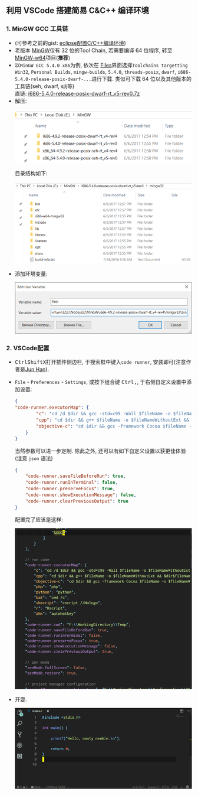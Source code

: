 ## 利用 VSCode 搭建简易 C&C++ 编译环境

### 1. MinGW GCC 工具链

- (可参考之前的gist: [eclipse配置C/C++编译环境](https://gist.github.com/michaelHL/8b5e18b0d3d3319d49b7998bb7de052a))
- 老版本 [MinGW](http://www.mingw.org/)仅有 32 位的Tool Chain,
  若需要编译 64 位程序, 转至 [MinGW-w64](https://sourceforge.net/projects/mingw-w64/)项目(**推荐**)
- 以`MinGW GCC 5.4.0 x86`为例, 依次在 [Files](https://sourceforge.net/projects/mingw-w64/files)界面选择`Toolchains targetting Win32`,
  `Personal Builds`, `mingw-builds`, `5.4.0`, `threads-posix`,
  `dwarf`, `i686-5.4.0-release-posix-dwarf-...`进行下载.
  类似可下载 64 位以及其他版本的工具链(seh, dwarf, sjlj等)  
  直链: [i686-5.4.0-release-posix-dwarf-rt_v5-rev0.7z](https://sourceforge.net/projects/mingw-w64/files/Toolchains%20targetting%20Win32/Personal%20Builds/mingw-builds/5.4.0/threads-posix/dwarf/i686-5.4.0-release-posix-dwarf-rt_v5-rev0.7z/download)
- 解压:
  <p align="center">
      <img src="img/vscode-c-c++-environment-01.png">
  </p>
  目录结构如下:
  <p align="center">
      <img src="img/vscode-c-c++-environment-02.png">
  </p>
- 添加环境变量:
  <p align="center">
      <img src="img/vscode-c-c++-environment-03.png">
  </p>

### 2. VSCode配置

- <kbd>Ctrl</kbd><kbd>Shift</kbd><kbd>X</kbd>打开插件侧边栏,
   于搜索框中键入`code runner`, 安装即可(注意作者是[Jun Han](https://marketplace.visualstudio.com/items?itemName=formulahendry.code-runner)).
- `File` - `Preferences` - `Settings`, 或按下组合键
   <kbd>Ctrl</kbd><kbd>,</kbd>, 于右侧自定义设置中添加设置:

    ```json
    {
    "code-runner.executorMap": {
            "c": "cd /d $dir && gcc -std=c99 -Wall $fileName -o $fileNameWithoutExt.exe && $dir$fileNameWithoutExt.exe",
            "cpp": "cd $dir && g++ $fileName -o $fileNameWithoutExt && $dir$fileNameWithoutExt",
            "objective-c": "cd $dir && gcc -framework Cocoa $fileName -o $fileNameWithoutExt && $dir$fileNameWithoutExt"
        }
    }
    ```

   当然参数可以进一步定制.
   除此之外, 还可以有如下自定义设置以获更佳体验
   (注意 `json` 语法)

    ```json
    {
        "code-runner.saveFileBeforeRun": true,
        "code-runner.runInTerminal": false,
        "code-runner.preserveFocus": true,
        "code-runner.showExecutionMessage": false,
        "code-runner.clearPreviousOutput": true
    }
    ```

   配置完了应该是这样:
   <p align="center">
      <img src="img/vscode-c-c++-environment-04.png">
   </p>

- 开耍.
  <p align="center">
      <img src="img/vscode-c-c++-environment-05.gif">
  </p>

